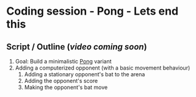 # Coding session - Pong - Lets end this

## Script / Outline (_video coming soon_)
1. Goal: Build a minimalistic [Pong](https://playpong.net/) variant
2. Adding a computerized opponent (with a basic movement behaviour) 
   1. Adding a stationary opponent's bat to the arena
   2. Adding the opponent's score
   3. Making the opponent's bat move
